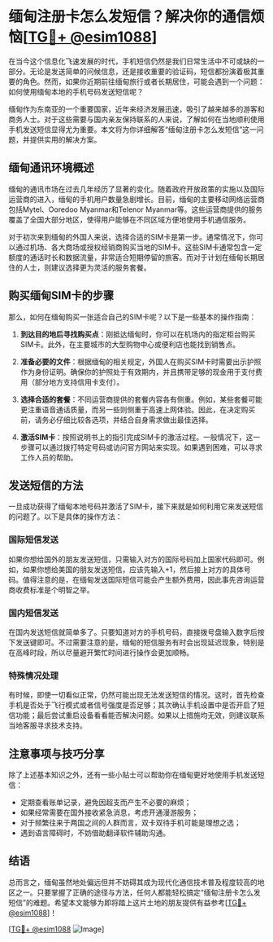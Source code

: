 # 缅甸注册卡怎么发短信？解决你的通信烦恼[[TG💪+ @esim1088](https://t.me/s/esim1088)]

在当今这个信息化飞速发展的时代，手机短信仍然是我们日常生活中不可或缺的一部分。无论是发送简单的问候信息，还是接收重要的验证码，短信都扮演着极其重要的角色。然而，如果你近期前往缅甸旅行或者长期居住，可能会遇到一个问题：如何使用缅甸本地的手机号码发送短信呢？

缅甸作为东南亚的一个重要国家，近年来经济发展迅速，吸引了越来越多的游客和商务人士。对于这些需要与国内亲友保持联系的人来说，了解如何在当地顺利使用手机发送短信显得尤为重要。本文将为你详细解答“缅甸注册卡怎么发短信”这一问题，并提供实用的解决方案。

## 缅甸通讯环境概述

缅甸的通讯市场在过去几年经历了显著的变化。随着政府开放政策的实施以及国际运营商的进入，缅甸的手机用户数量急剧增长。目前，缅甸的主要移动网络运营商包括Mytel、Ooredoo Myanmar和Telenor Myanmar等。这些运营商提供的服务覆盖了全国大部分地区，使得用户能够在不同区域方便地使用手机通信服务。

对于初次来到缅甸的外国人来说，选择合适的SIM卡是第一步。通常情况下，你可以通过机场、各大商场或授权经销商购买当地的SIM卡。这些SIM卡通常包含一定额度的通话时长和数据流量，非常适合短期停留的旅客。而对于计划在缅甸长期居住的人士，则建议选择更为灵活的服务套餐。

## 购买缅甸SIM卡的步骤

那么，如何在缅甸购买一张适合自己的SIM卡呢？以下是一些基本的操作指南：

1. **到达目的地后寻找购买点**：刚抵达缅甸时，你可以在机场内的指定柜台购买SIM卡。此外，在主要城市的大型购物中心或便利店也能找到销售点。
   
2. **准备必要的文件**：根据缅甸的相关规定，外国人在购买SIM卡时需要出示护照作为身份证明。确保你的护照处于有效期内，并且携带足够的现金用于支付费用（部分地方支持信用卡支付）。

3. **选择合适的套餐**：不同运营商提供的套餐内容各有侧重。例如，某些套餐可能更注重语音通话质量，而另一些则侧重于高速上网体验。因此，在决定购买前，请务必仔细比较各选项，并结合自身需求做出最佳选择。

4. **激活SIM卡**：按照说明书上的指引完成SIM卡的激活过程。一般情况下，这一步骤可以通过拨打特定号码或访问官方网站来实现。如果遇到困难，可以寻求工作人员的帮助。

## 发送短信的方法

一旦成功获得了缅甸本地号码并激活了SIM卡，接下来就是如何利用它来发送短信的问题了。以下是具体的操作方法：

### 国际短信发送

如果你想给国外的朋友发送短信，只需输入对方的国际号码加上国家代码即可。例如，如果你想给美国的朋友发送短信，应该先输入+1，然后接上对方的具体号码。值得注意的是，在缅甸发送国际短信可能会产生额外费用，因此事先咨询运营商收费标准是个明智之举。

### 国内短信发送

在国内发送短信就简单多了。只要知道对方的手机号码，直接拨号盘输入数字后按下发送键即可。不过需要注意的是，缅甸的短信服务有时会出现延迟现象，特别是在高峰时段，所以尽量避开繁忙时间进行操作会更加顺畅。

### 特殊情况处理

有时候，即使一切看似正常，仍然可能出现无法发送短信的情况。这时，首先检查手机是否处于飞行模式或者信号强度是否足够；其次确认手机设置中是否开启了短信功能；最后尝试重启设备看看能否解决问题。如果以上措施均无效，则建议联系当地客服寻求技术支持。

## 注意事项与技巧分享

除了上述基本知识之外，还有一些小贴士可以帮助你在缅甸更好地使用手机发送短信：

- 定期查看账单记录，避免因超支而产生不必要的麻烦；
- 如果经常需要在国外接收紧急消息，考虑开通漫游服务；
- 对于频繁往来于两国之间的人群而言，双卡双待手机可能是理想之选；
- 遇到语言障碍时，不妨借助翻译软件辅助沟通。

## 结语

总而言之，缅甸虽然地处偏远但并不妨碍其成为现代化通信技术普及程度较高的地区之一。只要掌握了正确的途径与方法，任何人都能轻松搞定“缅甸注册卡怎么发短信”的难题。希望本文能够为即将踏上这片土地的朋友提供有益参考[[TG💪+ @esim1088](https://t.me/s/esim1088)]！

[[TG💪+ @esim1088](https://t.me/s/esim1088) ![Image](https://i.postimg.cc/4NQfJmqS/Snipaste-2025-05-13-00-14-12.png)]